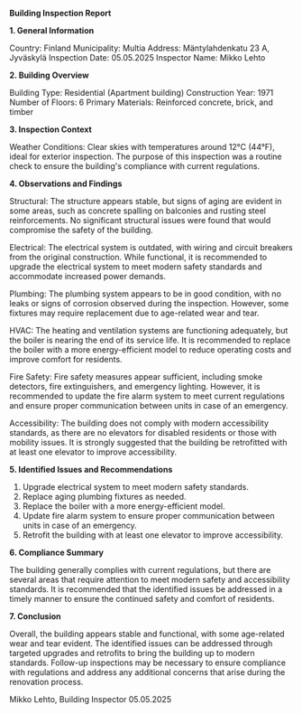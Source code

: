  **Building Inspection Report**

**1. General Information**

Country: Finland
Municipality: Multia
Address: Mäntylahdenkatu 23 A, Jyväskylä
Inspection Date: 05.05.2025
Inspector Name: Mikko Lehto

**2. Building Overview**

Building Type: Residential (Apartment building)
Construction Year: 1971
Number of Floors: 6
Primary Materials: Reinforced concrete, brick, and timber

**3. Inspection Context**

Weather Conditions: Clear skies with temperatures around 12°C (44°F), ideal for exterior inspection. The purpose of this inspection was a routine check to ensure the building's compliance with current regulations.

**4. Observations and Findings**

Structural: The structure appears stable, but signs of aging are evident in some areas, such as concrete spalling on balconies and rusting steel reinforcements. No significant structural issues were found that would compromise the safety of the building.

Electrical: The electrical system is outdated, with wiring and circuit breakers from the original construction. While functional, it is recommended to upgrade the electrical system to meet modern safety standards and accommodate increased power demands.

Plumbing: The plumbing system appears to be in good condition, with no leaks or signs of corrosion observed during the inspection. However, some fixtures may require replacement due to age-related wear and tear.

HVAC: The heating and ventilation systems are functioning adequately, but the boiler is nearing the end of its service life. It is recommended to replace the boiler with a more energy-efficient model to reduce operating costs and improve comfort for residents.

Fire Safety: Fire safety measures appear sufficient, including smoke detectors, fire extinguishers, and emergency lighting. However, it is recommended to update the fire alarm system to meet current regulations and ensure proper communication between units in case of an emergency.

Accessibility: The building does not comply with modern accessibility standards, as there are no elevators for disabled residents or those with mobility issues. It is strongly suggested that the building be retrofitted with at least one elevator to improve accessibility.

**5. Identified Issues and Recommendations**

1. Upgrade electrical system to meet modern safety standards.
2. Replace aging plumbing fixtures as needed.
3. Replace the boiler with a more energy-efficient model.
4. Update fire alarm system to ensure proper communication between units in case of an emergency.
5. Retrofit the building with at least one elevator to improve accessibility.

**6. Compliance Summary**

The building generally complies with current regulations, but there are several areas that require attention to meet modern safety and accessibility standards. It is recommended that the identified issues be addressed in a timely manner to ensure the continued safety and comfort of residents.

**7. Conclusion**

Overall, the building appears stable and functional, with some age-related wear and tear evident. The identified issues can be addressed through targeted upgrades and retrofits to bring the building up to modern standards. Follow-up inspections may be necessary to ensure compliance with regulations and address any additional concerns that arise during the renovation process.

Mikko Lehto, Building Inspector
05.05.2025